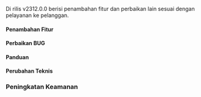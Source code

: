 Di rilis v2312.0.0 berisi penambahan fitur dan perbaikan lain sesuai dengan pelayanan ke pelanggan.

#### Penambahan Fitur

#### Perbaikan BUG

#### Panduan

#### Perubahan Teknis

### Peningkatan Keamanan

